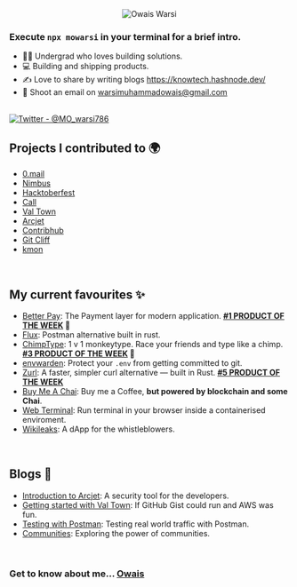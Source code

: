 <div align="center">
  <img src="https://github.com/Muhammad-Owais-Warsi/Muhammad-Owais-Warsi/blob/main/KNOW-TECH%20(2).png" alt="Owais Warsi">
  
</div>
                                                                                                                   

### Execute `npx mowarsi` in your terminal for a brief intro.

<div>
  <ul align="left">
    <li>👨‍🎓 Undergrad who loves building solutions.</li>
    <li>💻 Building and shipping products.</li>
    <li>✍️ Love to share by writing blogs <a href="https://knowtech.hashnode.dev/">https://knowtech.hashnode.dev/</a></li>
    <li>📧 Shoot an email on <a href="mailto:warsimuhammadowais@gmail.com">warsimuhammadowais@gmail.com</a></li>
  </ul>
</div>
<br>

<div>
  <a href="https://x.com/MO_warsi786">
    <img src="https://img.shields.io/badge/Twitter-%40MO__warsi786-blue" alt="Twitter - @MO_warsi786">
  </a>
</div>

## Projects I contributed to 🌍
- [0.mail](https://github.com/Mail-0/Zero/pull/591)
- [Nimbus](https://github.com/nimbusdotstorage/Nimbus/pulls?q=is%3Apr+author%3AMuhammad-Owais-Warsi)
- [Hacktoberfest](https://github.com/Hacktoberfest/hacktoberfest-2022/pull/87)
- [Call](https://github.com/call0dotco/Call/pulls?q=is%3Apr+author%3AMuhammad-Owais-Warsi)
- [Val Town](https://github.com/val-town/val-town-docs/pull/245)
- [Arcjet](https://github.com/arcjet/arcjet-docs/pulls?q=is%3Apr+author%3AMuhammad-Owais-Warsi+)
- [Contribhub](https://github.com/graphicmade/contribhub/pull/36)
- [Git Cliff](https://github.com/orhun/git-cliff/pulls?q=is%3Apr++author%3AMuhammad-Owais-Warsi)
- [kmon](https://github.com/orhun/kmon/pull/174)

<br/>

## My current favourites ✨
- [Better Pay](https://github.com/Muhammad-Owais-Warsi/Better-Pay): The Payment layer for modern application. **[#1 PRODUCT OF THE WEEK](https://peerlist.io/owais786/project/better-pay) 🥇**
- [Flux](https://github.com/Muhammad-Owais-Warsi/flux): Postman alternative built in rust.
- [ChimpType](https://github.com/deboneil07/ChimpType): 1 v 1 monkeytype. Race your friends and type like a chimp. **[#3 PRODUCT OF THE WEEK](https://peerlist.io/neils/project/chimptype) 🥉**
- [envwarden](https://github.com/Muhammad-Owais-Warsi/envwarden): Protect your `.env` from getting committed to git. 
- [Zurl](https://github.com/Muhammad-Owais-Warsi/zurl): A faster, simpler curl alternative — built in Rust. **[#5 PRODUCT OF THE WEEK](https://peerlist.io/owais786/project/zurl)**
- [Buy Me A Chai](https://github.com/Muhammad-Owais-Warsi/buy_me_a_chai): Buy me a Coffee, **but powered by blockchain and some Chai**.
- [Web Terminal](https://github.com/Muhammad-Owais-Warsi/Web-Terminal): Run terminal in your browser inside a containerised enviroment.
- [Wikileaks](https://github.com/Muhammad-Owais-Warsi/WikiLeaks): A dApp for the whistleblowers.

<br>



## Blogs 📖 
 - [Introduction to Arcjet](https://knowtech.hashnode.dev/understanding-arcjet-a-simple-introduction): A security tool for the developers.
 - [Getting started with Val Town](https://knowtech.hashnode.dev/getting-started-with-valtown): If GitHub Gist could run and AWS was fun.
 - [Testing with Postman](https://knowtech.hashnode.dev/using-postman-for-real-world-traffic-testing-a-tutorial): Testing real world traffic with Postman.
 - [Communities](https://knowtech.hashnode.dev/exploring-the-power-of-community): Exploring the power of communities.
 

</table>

<br>

### Get to know about me... [Owais](https://owais.is-a.dev)





